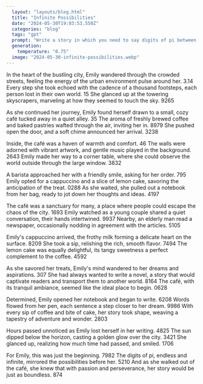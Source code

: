 ```yaml
---
  layout: "layouts/blog.html"
  title: "Infinite Possibilities"
  date: "2024-05-30T19:03:53.550Z"
  categories: "blog"
  tags: "gpt"
  prompt: "Write a story in which you need to say digits of pi between sentences"
  generation: 
    temperature: "0.75"
  image: "2024-05-30-infinite-possibilities.webp"
---
```

In the heart of the bustling city, Emily wandered through the crowded streets, feeling the energy of the urban environment pulse around her. 3.14 Every step she took echoed with the cadence of a thousand footsteps, each person lost in their own world. 15 She glanced up at the towering skyscrapers, marveling at how they seemed to touch the sky. 9265 

As she continued her journey, Emily found herself drawn to a small, cozy café tucked away in a quiet alley. 35 The aroma of freshly brewed coffee and baked pastries wafted through the air, inviting her in. 8979 She pushed open the door, and a soft chime announced her arrival. 3238 

Inside, the café was a haven of warmth and comfort. 46 The walls were adorned with vibrant artwork, and gentle music played in the background. 2643 Emily made her way to a corner table, where she could observe the world outside through the large window. 3832 

A barista approached her with a friendly smile, asking for her order. 795 Emily opted for a cappuccino and a slice of lemon cake, savoring the anticipation of the treat. 0288 As she waited, she pulled out a notebook from her bag, ready to jot down her thoughts and ideas. 4197 

The café was a sanctuary for many, a place where people could escape the chaos of the city. 1693 Emily watched as a young couple shared a quiet conversation, their hands intertwined. 9937 Nearby, an elderly man read a newspaper, occasionally nodding in agreement with the articles. 5105 

Emily's cappuccino arrived, the frothy milk forming a delicate heart on the surface. 8209 She took a sip, relishing the rich, smooth flavor. 7494 The lemon cake was equally delightful, its tangy sweetness a perfect complement to the coffee. 4592 

As she savored her treats, Emily's mind wandered to her dreams and aspirations. 307 She had always wanted to write a novel, a story that would captivate readers and transport them to another world. 8164 The café, with its tranquil ambiance, seemed like the ideal place to begin. 0628 

Determined, Emily opened her notebook and began to write. 6208 Words flowed from her pen, each sentence a step closer to her dream. 9986 With every sip of coffee and bite of cake, her story took shape, weaving a tapestry of adventure and wonder. 2803 

Hours passed unnoticed as Emily lost herself in her writing. 4825 The sun dipped below the horizon, casting a golden glow over the city. 3421 She glanced up, realizing how much time had passed, and smiled. 1706 

For Emily, this was just the beginning. 7982 The digits of pi, endless and infinite, mirrored the possibilities before her. 5210 And as she walked out of the café, she knew that with passion and perseverance, her story would be just as boundless. 874
